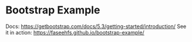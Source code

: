 # Bootstrap Example

Docs: https://getbootstrap.com/docs/5.3/getting-started/introduction/
See it in action: https://faseehfs.github.io/bootstrap-example/